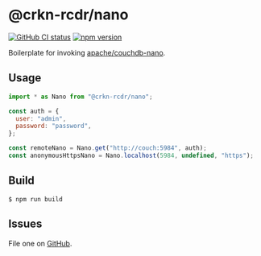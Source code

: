 # @crkn-rcdr/nano

[![GitHub CI status](https://github.com/crkn-rcdr/nano/actions/workflows/node.js.yml/badge.svg)](https://github.com/crkn-rcdr/nano)
[![npm version](https://badge.fury.io/js/%40crkn-rcdr%2Fnano.svg)](https://www.npmjs.com/package/@crkn-rcdr/nano)

Boilerplate for invoking [apache/couchdb-nano](https://github.com/apache/couchdb-nano).

## Usage

```js
import * as Nano from "@crkn-rcdr/nano";

const auth = {
  user: "admin",
  password: "password",
};

const remoteNano = Nano.get("http://couch:5984", auth);
const anonymousHttpsNano = Nano.localhost(5984, undefined, "https");
```

## Build

```shell
$ npm run build
```

## Issues

File one on [GitHub](https://github.com/crkn-rcdr/nano/issues).
